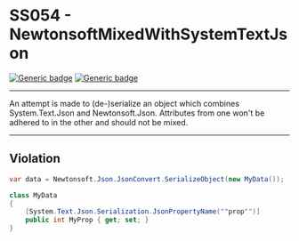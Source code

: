 # SS054 - NewtonsoftMixedWithSystemTextJson

[![Generic badge](https://img.shields.io/badge/Severity-Warning-yellow.svg)](https://shields.io/) [![Generic badge](https://img.shields.io/badge/CodeFix-No-lightgrey.svg)](https://shields.io/)

---

An attempt is made to (de-)serialize an object which combines System.Text.Json and Newtonsoft.Json. Attributes from one won't be adhered to in the other and should not be mixed.

---

## Violation
```cs
var data = Newtonsoft.Json.JsonConvert.SerializeObject(new MyData());

class MyData
{
    [System.Text.Json.Serialization.JsonPropertyName(""prop"")]
    public int MyProp { get; set; }
}
```